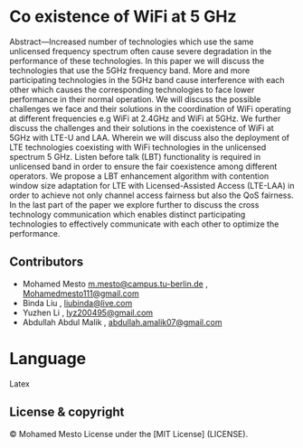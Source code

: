 # Co existence of WiFi at 5 GHz
Abstract—Increased number of technologies which use the same unlicensed frequency spectrum often cause severe degradation in the performance of these technologies. In this paper we will discuss the technologies that use the 5GHz frequency band. More and more participating technologies in the 5GHz band cause interference with each other which causes the corresponding technologies to face lower performance in their normal operation. We will discuss the possible challenges we face and their solutions in the coordination of WiFi operating at different frequencies e.g WiFi at 2.4GHz and WiFi at 5GHz. We further discuss the challenges and their solutions in the coexistence of WiFi at 5GHz with LTE-U and LAA. Wherein we will discuss also the deployment of LTE technologies coexisting with WiFi technologies in the unlicensed spectrum 5 GHz. Listen before talk (LBT) functionality is required in unlicensed band in order to ensure the fair coexistence among different operators. We propose a LBT enhancement algorithm with contention window size adaptation for LTE with Licensed-Assisted Access (LTE-LAA) in order to achieve not only channel access fairness but also the QoS fairness. In the last part of the paper we explore further to discuss the cross technology communication which enables distinct participating technologies to effectively communicate with each other to optimize the performance.
## Contributors
- Mohamed Mesto m.mesto@campus.tu-berlin.de  , Mohamedmesto111@gmail.com
- Binda Liu , liubinda@live.com
- Yuzhen Li  , lyz200495@gmail.com
- Abdullah Abdul Malik , abdullah.amalik07@gmail.com
# Language 
Latex 


## License & copyright
© Mohamed Mesto
License under the [MIT License] (LICENSE).
